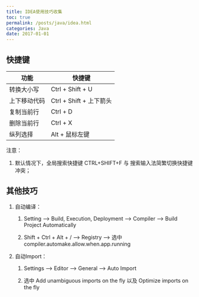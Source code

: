 ```yaml
---
title: IDEA使用技巧收集
toc: true
permalink: /posts/java/idea.html
categories: Java
date: 2017-01-01
---
```


## 快捷键

| 功能         | 快捷键                  |
| ------------ | ----------------------- |
| 转换大小写   | Ctrl + Shift + U        |
| 上下移动代码 | Ctrl + Shift + 上下箭头 |
| 复制当前行   | Ctrl + D                |
| 删除当前行   | Ctrl + X                |
| 纵列选择     | Alt + 鼠标左键          |

注意：

1. 默认情况下，全局搜索快捷键 CTRL+SHIFT+F 与 搜索输入法简繁切换快捷键冲突；

## 其他技巧

1. 自动编译：

   1. Setting --> Build, Execution, Deployment --> Compiler --> Build Project Automatically

   2. Shift + Ctrl + Alt + / --> Registry --> 选中 compiler.automake.allow.when.app.running

2. 自动Import：

   1. Settings --> Editor --> General --> Auto Import

   2. 选中 Add unambiguous imports on the fly 以及 Optimize imports on the fly
